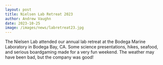 ```yaml
---
layout: post
title: Nielsen Lab Retreat 2023
author: Andrew Vaughn
date: 2023-10-25
image: /images/news/labretreat23.jpg
---
```


The Nielsen Lab attended our annual lab retreat at the Bodega Marine Laboratory in Bodega Bay, CA. Some science presentations, hikes, seafood, and serious boardgaming made for a very fun weekend. The weather may have been bad, but the company was good!